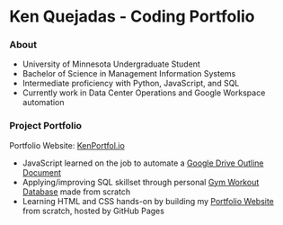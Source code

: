 # Ken Quejadas - Coding Portfolio

### About
* University of Minnesota Undergraduate Student
* Bachelor of Science in Management Information Systems
* Intermediate proficiency with Python, JavaScript, and SQL
* Currently work in Data Center Operations and Google Workspace automation

### Project Portfolio
Portfolio Website: [KenPortfol.io](https://kenportfol.io)
* JavaScript learned on the job to automate a [Google Drive Outline Document](https://github.com/kenquejadas/Automated-Google-Drive-Outline-Document)
* Applying/improving SQL skillset through personal [Gym Workout Database](https://github.com/kenquejadas/Gym-Workout-Relational-Database) made from scratch
* Learning HTML and CSS hands-on by building my [Portfolio Website](https://github.com/kenquejadas/kenquejadas.github.io) from scratch, hosted by GitHub Pages 

<!--
**kenquejadas/kenquejadas** is a ✨ _special_ ✨ repository because its `README.md` (this file) appears on your GitHub profile.

Here are some ideas to get you started:

- 🔭 I’m currently working on ...
- 🌱 I’m currently learning ...
- 👯 I’m looking to collaborate on ...
- 🤔 I’m looking for help with ...
- 💬 Ask me about ...
- 📫 How to reach me: ...
- 😄 Pronouns: ...
- ⚡ Fun fact: ...
-->
